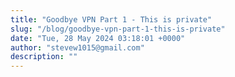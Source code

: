 ```yaml
---
title: "Goodbye VPN Part 1 - This is private"
slug: "/blog/goodbye-vpn-part-1-this-is-private"
date: "Tue, 28 May 2024 03:18:01 +0000"
author: "stevew1015@gmail.com"
description: ""
---
```


